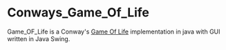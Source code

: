 # Conways_Game_Of_Life

Game_OF_Life is a Conway's [Game Of Life](http://pi.math.cornell.edu/~lipa/mec/lesson6.html) implementation in java with GUI written in Java Swing.
